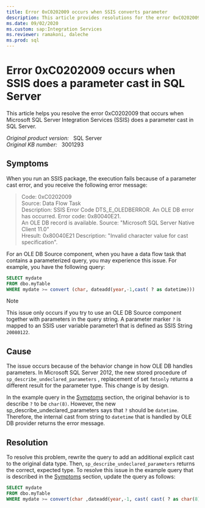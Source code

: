 ```yaml
---
title: Error 0xC0202009 occurs when SSIS converts parameter
description: This article provides resolutions for the error 0xC0202009 that occurs when SSIS does a parameter cast in SQL Server.
ms.date: 09/02/2020
ms.custom: sap:Integration Services
ms.reviewer: ramakoni, daleche
ms.prod: sql
---
```

# Error 0xC0202009 occurs when SSIS does a parameter cast in SQL Server

This article helps you resolve the error 0xC0202009 that occurs when Microsoft SQL Server Integration Services (SSIS) does a parameter cast in SQL Server.

_Original product version:_ &nbsp; SQL Server  
_Original KB number:_ &nbsp; 3001293

## Symptoms

When you run an SSIS package, the execution fails because of a parameter cast error, and you receive the following error message:

> Code: 0xC0202009  
Source: Data Flow Task  
Description: SSIS Error Code DTS_E_OLEDBERROR. An OLE DB error has occurred. Error code: 0x80040E21.  
An OLE DB record is available. Source: "Microsoft SQL Server Native Client 11.0"  
Hresult: 0x80040E21 Description: "Invalid character value for cast specification".

For an OLE DB Source component, when you have a data flow task that contains a parameterized query, you may experience this issue. For example, you have the following query:

```sql
SELECT mydate
FROM dbo.myTable
WHERE mydate >= convert (char, dateadd(year,-1,cast( ? as datetime)))
```

> [!NOTE]
> This issue only occurs if you try to use an OLE DB Source component together with parameters in the query string. A parameter marker `?` is mapped to an SSIS user variable parameter1 that is defined as SSIS String `20080122`.

## Cause

The issue occurs because of the behavior change in how OLE DB handles parameters. In Microsoft SQL Server 2012, the new stored procedure of `sp_describe_undeclared_parameters` , replacement of set `fmtonly` returns a different result for the parameter type. This change is by design.

In the example query in the [Symptoms](#symptoms) section, the original behavior is to describe `?` to be `char(8)`. However, the new sp_describe_undeclared_parameters says that `?` should be `datetime`. Therefore, the internal cast from string to `datetime` that is handled by OLE DB provider returns the error message.

## Resolution

To resolve this problem, rewrite the query to add an additional explicit cast to the original data type. Then, `sp_describe_undeclared_parameters` returns the correct, expected type. To resolve this issue in the example query that is described in the [Symptoms](#symptoms) section, update the query as follows:

```sql
SELECT mydate
FROM dbo.myTable
WHERE mydate >= convert(char ,dateadd(year,-1, cast( cast( ? as char(8)) as datetime)))
```

